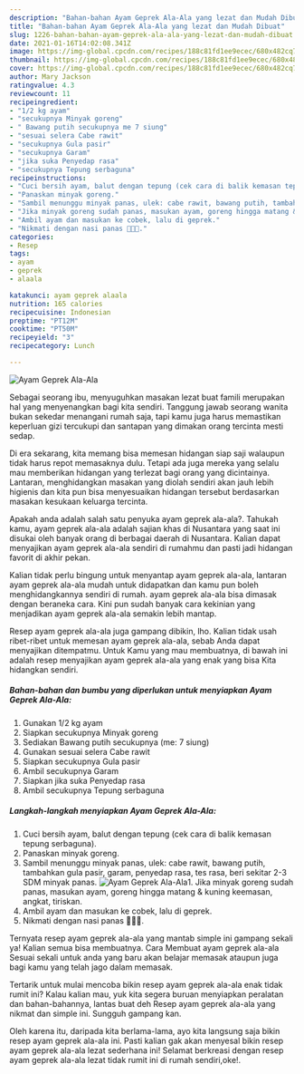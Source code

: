 ```yaml
---
description: "Bahan-bahan Ayam Geprek Ala-Ala yang lezat dan Mudah Dibuat"
title: "Bahan-bahan Ayam Geprek Ala-Ala yang lezat dan Mudah Dibuat"
slug: 1226-bahan-bahan-ayam-geprek-ala-ala-yang-lezat-dan-mudah-dibuat
date: 2021-01-16T14:02:08.341Z
image: https://img-global.cpcdn.com/recipes/188c81fd1ee9ecec/680x482cq70/ayam-geprek-ala-ala-foto-resep-utama.jpg
thumbnail: https://img-global.cpcdn.com/recipes/188c81fd1ee9ecec/680x482cq70/ayam-geprek-ala-ala-foto-resep-utama.jpg
cover: https://img-global.cpcdn.com/recipes/188c81fd1ee9ecec/680x482cq70/ayam-geprek-ala-ala-foto-resep-utama.jpg
author: Mary Jackson
ratingvalue: 4.3
reviewcount: 11
recipeingredient:
- "1/2 kg ayam"
- "secukupnya Minyak goreng"
- " Bawang putih secukupnya me 7 siung"
- "sesuai selera Cabe rawit"
- "secukupnya Gula pasir"
- "secukupnya Garam"
- "jika suka Penyedap rasa"
- "secukupnya Tepung serbaguna"
recipeinstructions:
- "Cuci bersih ayam, balut dengan tepung (cek cara di balik kemasan tepung serbaguna)."
- "Panaskan minyak goreng."
- "Sambil menunggu minyak panas, ulek: cabe rawit, bawang putih, tambahkan gula pasir, garam, penyedap rasa, tes rasa, beri sekitar 2-3 SDM minyak panas."
- "Jika minyak goreng sudah panas, masukan ayam, goreng hingga matang &amp; kuning keemasan, angkat, tiriskan."
- "Ambil ayam dan masukan ke cobek, lalu di geprek."
- "Nikmati dengan nasi panas 🥰🥰🥰."
categories:
- Resep
tags:
- ayam
- geprek
- alaala

katakunci: ayam geprek alaala 
nutrition: 165 calories
recipecuisine: Indonesian
preptime: "PT12M"
cooktime: "PT50M"
recipeyield: "3"
recipecategory: Lunch

---
```



![Ayam Geprek Ala-Ala](https://img-global.cpcdn.com/recipes/188c81fd1ee9ecec/680x482cq70/ayam-geprek-ala-ala-foto-resep-utama.jpg)

Sebagai seorang ibu, menyuguhkan masakan lezat buat famili merupakan hal yang menyenangkan bagi kita sendiri. Tanggung jawab seorang  wanita bukan sekedar menangani rumah saja, tapi kamu juga harus memastikan keperluan gizi tercukupi dan santapan yang dimakan orang tercinta mesti sedap.

Di era  sekarang, kita memang bisa memesan hidangan siap saji walaupun tidak harus repot memasaknya dulu. Tetapi ada juga mereka yang selalu mau memberikan hidangan yang terlezat bagi orang yang dicintainya. Lantaran, menghidangkan masakan yang diolah sendiri akan jauh lebih higienis dan kita pun bisa menyesuaikan hidangan tersebut berdasarkan masakan kesukaan keluarga tercinta. 



Apakah anda adalah salah satu penyuka ayam geprek ala-ala?. Tahukah kamu, ayam geprek ala-ala adalah sajian khas di Nusantara yang saat ini disukai oleh banyak orang di berbagai daerah di Nusantara. Kalian dapat menyajikan ayam geprek ala-ala sendiri di rumahmu dan pasti jadi hidangan favorit di akhir pekan.

Kalian tidak perlu bingung untuk menyantap ayam geprek ala-ala, lantaran ayam geprek ala-ala mudah untuk didapatkan dan kamu pun boleh menghidangkannya sendiri di rumah. ayam geprek ala-ala bisa dimasak dengan beraneka cara. Kini pun sudah banyak cara kekinian yang menjadikan ayam geprek ala-ala semakin lebih mantap.

Resep ayam geprek ala-ala juga gampang dibikin, lho. Kalian tidak usah ribet-ribet untuk memesan ayam geprek ala-ala, sebab Anda dapat menyajikan ditempatmu. Untuk Kamu yang mau membuatnya, di bawah ini adalah resep menyajikan ayam geprek ala-ala yang enak yang bisa Kita hidangkan sendiri.

<!--inarticleads1-->

##### Bahan-bahan dan bumbu yang diperlukan untuk menyiapkan Ayam Geprek Ala-Ala:

1. Gunakan 1/2 kg ayam
1. Siapkan secukupnya Minyak goreng
1. Sediakan  Bawang putih secukupnya (me: 7 siung)
1. Gunakan sesuai selera Cabe rawit
1. Siapkan secukupnya Gula pasir
1. Ambil secukupnya Garam
1. Siapkan jika suka Penyedap rasa
1. Ambil secukupnya Tepung serbaguna




<!--inarticleads2-->

##### Langkah-langkah menyiapkan Ayam Geprek Ala-Ala:

1. Cuci bersih ayam, balut dengan tepung (cek cara di balik kemasan tepung serbaguna).
1. Panaskan minyak goreng.
1. Sambil menunggu minyak panas, ulek: cabe rawit, bawang putih, tambahkan gula pasir, garam, penyedap rasa, tes rasa, beri sekitar 2-3 SDM minyak panas.
<img src="https://img-global.cpcdn.com/steps/ecf266929004856e/160x128cq70/ayam-geprek-ala-ala-langkah-memasak-3-foto.jpg" alt="Ayam Geprek Ala-Ala">1. Jika minyak goreng sudah panas, masukan ayam, goreng hingga matang &amp; kuning keemasan, angkat, tiriskan.
1. Ambil ayam dan masukan ke cobek, lalu di geprek.
1. Nikmati dengan nasi panas 🥰🥰🥰.




Ternyata resep ayam geprek ala-ala yang mantab simple ini gampang sekali ya! Kalian semua bisa membuatnya. Cara Membuat ayam geprek ala-ala Sesuai sekali untuk anda yang baru akan belajar memasak ataupun juga bagi kamu yang telah jago dalam memasak.

Tertarik untuk mulai mencoba bikin resep ayam geprek ala-ala enak tidak rumit ini? Kalau kalian mau, yuk kita segera buruan menyiapkan peralatan dan bahan-bahannya, lantas buat deh Resep ayam geprek ala-ala yang nikmat dan simple ini. Sungguh gampang kan. 

Oleh karena itu, daripada kita berlama-lama, ayo kita langsung saja bikin resep ayam geprek ala-ala ini. Pasti kalian gak akan menyesal bikin resep ayam geprek ala-ala lezat sederhana ini! Selamat berkreasi dengan resep ayam geprek ala-ala lezat tidak rumit ini di rumah sendiri,oke!.


